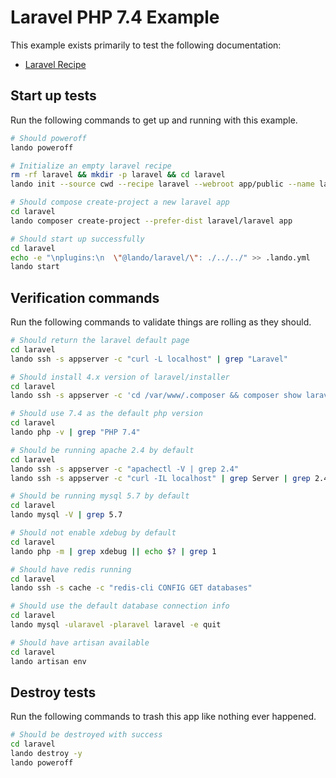 Laravel PHP 7.4 Example
===============

This example exists primarily to test the following documentation:

* [Laravel Recipe](https://docs.devwithlando.io/tutorials/laravel.html)

Start up tests
--------------

Run the following commands to get up and running with this example.

```bash
# Should poweroff
lando poweroff

# Initialize an empty laravel recipe
rm -rf laravel && mkdir -p laravel && cd laravel
lando init --source cwd --recipe laravel --webroot app/public --name lando-laravel --option cache=redis

# Should compose create-project a new laravel app
cd laravel
lando composer create-project --prefer-dist laravel/laravel app

# Should start up successfully
cd laravel
echo -e "\nplugins:\n  \"@lando/laravel/\": ./../../" >> .lando.yml
lando start
```

Verification commands
---------------------

Run the following commands to validate things are rolling as they should.

```bash
# Should return the laravel default page
cd laravel
lando ssh -s appserver -c "curl -L localhost" | grep "Laravel"

# Should install 4.x version of laravel/installer
cd laravel
lando ssh -s appserver -c 'cd /var/www/.composer && composer show laravel/installer' | grep 'v4.'

# Should use 7.4 as the default php version
cd laravel
lando php -v | grep "PHP 7.4"

# Should be running apache 2.4 by default
cd laravel
lando ssh -s appserver -c "apachectl -V | grep 2.4"
lando ssh -s appserver -c "curl -IL localhost" | grep Server | grep 2.4

# Should be running mysql 5.7 by default
cd laravel
lando mysql -V | grep 5.7

# Should not enable xdebug by default
cd laravel
lando php -m | grep xdebug || echo $? | grep 1

# Should have redis running
cd laravel
lando ssh -s cache -c "redis-cli CONFIG GET databases"

# Should use the default database connection info
cd laravel
lando mysql -ularavel -plaravel laravel -e quit

# Should have artisan available
cd laravel
lando artisan env
```

Destroy tests
-------------

Run the following commands to trash this app like nothing ever happened.

```bash
# Should be destroyed with success
cd laravel
lando destroy -y
lando poweroff
```
